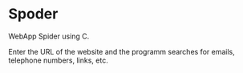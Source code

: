 # Spoder
WebApp Spider using C.

Enter the URL of the website and the programm searches for emails, telephone numbers, links, etc.
